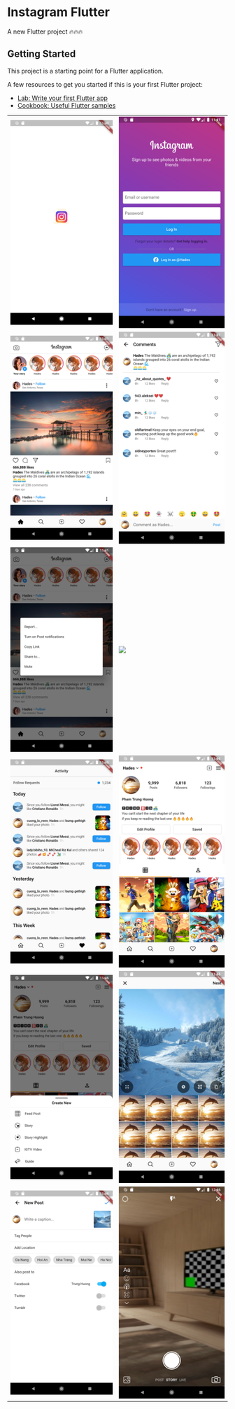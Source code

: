 # Instagram Flutter

A new Flutter project 🔥🔥🔥

## Getting Started

This project is a starting point for a Flutter application.

A few resources to get you started if this is your first Flutter project:

- [Lab: Write your first Flutter app](https://flutter.dev/docs/get-started/codelab)
- [Cookbook: Useful Flutter samples](https://flutter.dev/docs/cookbook)

| | |
|:----|:----|
|![](./sample/Screenshot_1614271249.png)|![](./sample/Screenshot_1614271261.png)|
|![](./sample/Screenshot_1614271272.png)|![](./sample/Screenshot_1614271279.png)|
|![](./sample/Screenshot_1614271300.png)|![](./sample/Screenshot_1614271317.png)|
|![](./sample/Screenshot_1614271544.png)|![](./sample/Screenshot_1614271565.png)|
|![](./sample/Screenshot_1614271573.png)|![](./sample/Screenshot_1614271598.png)|
|![](./sample/Screenshot_1614271609.png)|![](./sample/Screenshot_1614275170.png)|
